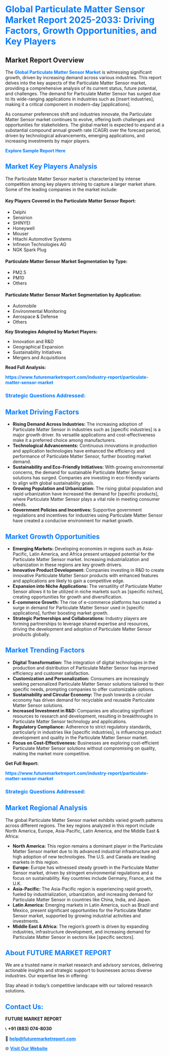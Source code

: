 <h1 style="color: #007BFF;">Global Particulate Matter Sensor Market Report 2025-2033: Driving Factors, Growth Opportunities, and Key Players</h1>

<section id="overview">
<h2>Market Report Overview</h2>
<p>The <a href="https://www.futuremarketreport.com/industry-report/particulate-matter-sensor-market" style="color: #007BFF; text-decoration: none;"><strong>Global Particulate Matter Sensor Market</strong></a> is witnessing significant growth, driven by increasing demand across various industries. This report delves into the key aspects of the Particulate Matter Sensor market, providing a comprehensive analysis of its current status, future potential, and challenges. The demand for Particulate Matter Sensor has surged due to its wide-ranging applications in industries such as [insert industries], making it a critical component in modern-day [applications].</p>
<p>As consumer preferences shift and industries innovate, the Particulate Matter Sensor market continues to evolve, offering both challenges and opportunities for stakeholders. The global market is expected to expand at a substantial compound annual growth rate (CAGR) over the forecast period, driven by technological advancements, emerging applications, and increasing investments by major players.</p>
</section>

<section id="overview">
<p><a href="https://www.futuremarketreport.com/request-sample/reportId=83961" style="color: #007BFF; text-decoration: none;"><strong>Explore Sample Report Here</strong></a></p>
</section>

<section id="key-players">
<h2 style="color: #007BFF;">Market Key Players Analysis</h2>
<p>The Particulate Matter Sensor market is characterized by intense competition among key players striving to capture a larger market share. Some of the leading companies in the market include:</p>
<h4>Key Players Covered in the Particulate Matter Sensor Report:</h4>
<ul><li>Delphi</li><li>Sensirion</li><li>SHINYEI</li><li>Honeywell</li><li>Mouser</li><li>Hitachi Automotive Systems</li><li>Infineon Technologies AG</li><li>NGK Spark Plug</li></ul>
<h4>Particulate Matter Sensor Market Segmentation by Type:</h4>
<ul><li>PM2.5</li><li>PM10</li><li>Others</li></ul>

<h4>Particulate Matter Sensor Market Segmentation by Application:</h4>
<ul><li>Automobile</li><li>Environmental Monitoring</li><li>Aerospace &amp; Defense</li><li>Others</li></ul>
<p><strong>Key Strategies Adopted by Market Players:</strong></p>
<ul>
<li>Innovation and R&D</li>
<li>Geographical Expansion</li>
<li>Sustainability Initiatives</li>
<li>Mergers and Acquisitions</li>
</ul>
</section>

<section>
<p><strong>Read Full Analysis: </strong></p><a href="https://www.futuremarketreport.com/industry-report/particulate-matter-sensor-market" style="color: #007BFF; text-decoration: none;"><strong>https://www.futuremarketreport.com/industry-report/particulate-matter-sensor-market</strong></a>
<h3 style="color: #007BFF;">Strategic Questions Addressed:</h3>
</section>

<section id="driving-factors">
<h2 style="color: #007BFF;">Market Driving Factors</h2>
<ul>
<li><strong>Rising Demand Across Industries:</strong> The increasing adoption of Particulate Matter Sensor in industries such as [specific industries] is a major growth driver. Its versatile applications and cost-effectiveness make it a preferred choice among manufacturers.</li>
<li><strong>Technological Advancements:</strong> Continuous innovations in production and application technologies have enhanced the efficiency and performance of Particulate Matter Sensor, further boosting market demand.</li>
<li><strong>Sustainability and Eco-Friendly Initiatives:</strong> With growing environmental concerns, the demand for sustainable Particulate Matter Sensor solutions has surged. Companies are investing in eco-friendly variants to align with global sustainability goals.</li>
<li><strong>Growing Population and Urbanization:</strong> The rising global population and rapid urbanization have increased the demand for [specific products], where Particulate Matter Sensor plays a vital role in meeting consumer needs.</li>
<li><strong>Government Policies and Incentives:</strong> Supportive government regulations and incentives for industries using Particulate Matter Sensor have created a conducive environment for market growth.</li>
</ul>
</section>

<section id="growth-opportunities">
<h2 style="color: #007BFF;">Market Growth Opportunities</h2>
<ul>
<li><strong>Emerging Markets:</strong> Developing economies in regions such as Asia-Pacific, Latin America, and Africa present untapped potential for the Particulate Matter Sensor market. Increasing industrialization and urbanization in these regions are key growth drivers.</li>
<li><strong>Innovative Product Development:</strong> Companies investing in R&D to create innovative Particulate Matter Sensor products with enhanced features and applications are likely to gain a competitive edge.</li>
<li><strong>Expansion into Niche Applications:</strong> The versatility of Particulate Matter Sensor allows it to be utilized in niche markets such as [specific niches], creating opportunities for growth and diversification.</li>
<li><strong>E-commerce Growth:</strong> The rise of e-commerce platforms has created a surge in demand for Particulate Matter Sensor used in [specific applications], further boosting market growth.</li>
<li><strong>Strategic Partnerships and Collaborations:</strong> Industry players are forming partnerships to leverage shared expertise and resources, driving the development and adoption of Particulate Matter Sensor products globally.</li>
</ul>
</section>

<section id="trending-factors">
<h2 style="color: #007BFF;">Market Trending Factors</h2>
<ul>
<li><strong>Digital Transformation:</strong> The integration of digital technologies in the production and distribution of Particulate Matter Sensor has improved efficiency and customer satisfaction.</li>
<li><strong>Customization and Personalization:</strong> Consumers are increasingly seeking personalized Particulate Matter Sensor solutions tailored to their specific needs, prompting companies to offer customizable options.</li>
<li><strong>Sustainability and Circular Economy:</strong> The push towards a circular economy has driven demand for recyclable and reusable Particulate Matter Sensor solutions.</li>
<li><strong>Increased Investment in R&D:</strong> Companies are allocating significant resources to research and development, resulting in breakthroughs in Particulate Matter Sensor technology and applications.</li>
<li><strong>Regulatory Compliance:</strong> Adherence to strict regulatory standards, particularly in industries like [specific industries], is influencing product development and quality in the Particulate Matter Sensor market.</li>
<li><strong>Focus on Cost-Effectiveness:</strong> Businesses are exploring cost-efficient Particulate Matter Sensor solutions without compromising on quality, making the market more competitive.</li>
</ul>
</section>

<section>
<p><strong>Get Full Report: </strong></p><a href="https://www.futuremarketreport.com/industry-report/particulate-matter-sensor-market" style="color: #007BFF; text-decoration: none;"><strong>https://www.futuremarketreport.com/industry-report/particulate-matter-sensor-market</strong></a>
<h3 style="color: #007BFF;">Strategic Questions Addressed:</h3>
</section>


<section id="regional-analysis">
<h2 style="color: #007BFF;">Market Regional Analysis</h2>
<p>The global Particulate Matter Sensor market exhibits varied growth patterns across different regions. The key regions analyzed in this report include North America, Europe, Asia-Pacific, Latin America, and the Middle East & Africa:</p>
<ul>
<li><strong>North America:</strong> This region remains a dominant player in the Particulate Matter Sensor market due to its advanced industrial infrastructure and high adoption of new technologies. The U.S. and Canada are leading markets in this region.</li>
<li><strong>Europe:</strong> Europe has witnessed steady growth in the Particulate Matter Sensor market, driven by stringent environmental regulations and a focus on sustainability. Key countries include Germany, France, and the U.K.</li>
<li><strong>Asia-Pacific:</strong> The Asia-Pacific region is experiencing rapid growth, fueled by industrialization, urbanization, and increasing demand for Particulate Matter Sensor in countries like China, India, and Japan.</li>
<li><strong>Latin America:</strong> Emerging markets in Latin America, such as Brazil and Mexico, present significant opportunities for the Particulate Matter Sensor market, supported by growing industrial activities and investments.</li>
<li><strong>Middle East & Africa:</strong> The region’s growth is driven by expanding industries, infrastructure development, and increasing demand for Particulate Matter Sensor in sectors like [specific sectors].</li>
</ul>
</section>

<footer>
<h2 style="color: #007BFF;">About FUTURE MARKET REPORT</h2>
<p>We are a trusted name in market research and advisory services, delivering actionable insights and strategic support to businesses across diverse industries. Our expertise lies in offering:</p>

<p>Stay ahead in today’s competitive landscape with our tailored research solutions.</p>

<h2 style="color: #007BFF;">Contact Us:</h2>
<p><strong>FUTURE MARKET REPORT</strong></p>
<p>📞 <strong>+91 (883) 074-8030</strong></p>
<p>📧 <strong><a href="mailto:help@futuremarketreport.com" style="color: #007BFF;">help@futuremarketreport.com</a></strong></p>
<p>🌐 <strong><a href="https://www.futuremarketreport.com/" style="color: #007BFF;">Visit Our Website</a></strong></p>
</footer>